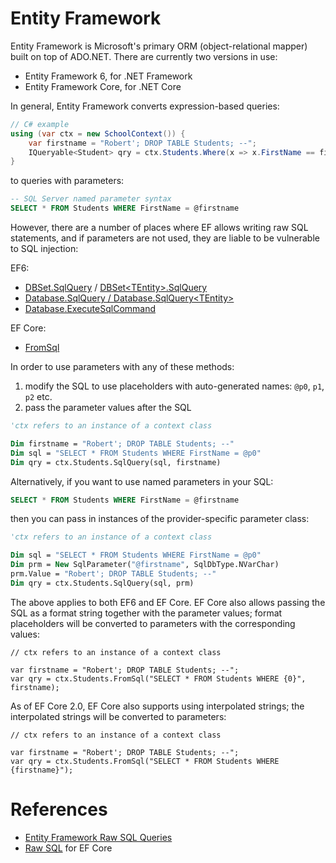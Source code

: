 Entity Framework
===
Entity Framework is Microsoft's primary ORM (object-relational mapper) built on top of ADO.NET. There are currently two versions in use:
* Entity Framework 6, for .NET Framework
* Entity Framework Core, for .NET Core

In general, Entity Framework converts expression-based queries:

```csharp
// C# example
using (var ctx = new SchoolContext()) {
    var firstname = "Robert'; DROP TABLE Students; --";
    IQueryable<Student> qry = ctx.Students.Where(x => x.FirstName == firstname);
}
```

to queries with parameters:

```SQL
-- SQL Server named parameter syntax
SELECT * FROM Students WHERE FirstName = @firstname
```

However, there are a number of places where EF allows writing raw SQL statements, and if parameters are not used, they
are liable to be vulnerable to SQL injection:

EF6:
* [DBSet.SqlQuery](https://msdn.microsoft.com/en-us/library/system.data.entity.dbset.sqlquery(v=vs.113).aspx) / [DBSet\<TEntity>.SqlQuery](https://msdn.microsoft.com/en-us/library/mt136652(v=vs.113).aspx)
* [Database.SqlQuery / Database.SqlQuery\<TEntity>](https://msdn.microsoft.com/en-us/library/system.data.entity.database.sqlquery(v=vs.113).aspx)
* [Database.ExecuteSqlCommand](https://msdn.microsoft.com/en-us/library/system.data.entity.database.executesqlcommand(v=vs.113).aspx)

EF Core:

* [FromSql](https://docs.microsoft.com/en-us/dotnet/api/microsoft.entityframeworkcore.relationalqueryableextensions.fromsql)

In order to use parameters with any of these methods:
1. modify the SQL to use placeholders with auto-generated names: `@p0`, `p1`, `p2` etc.
2. pass the parameter values after the SQL

```vb
'ctx refers to an instance of a context class

Dim firstname = "Robert'; DROP TABLE Students; --"
Dim sql = "SELECT * FROM Students WHERE FirstName = @p0"
Dim qry = ctx.Students.SqlQuery(sql, firstname) 
```

Alternatively, if you want to use named parameters in your SQL:

```sql
SELECT * FROM Students WHERE FirstName = @firstname
```

then you can pass in instances of the provider-specific parameter class:

```vb
'ctx refers to an instance of a context class

Dim sql = "SELECT * FROM Students WHERE FirstName = @p0"
Dim prm = New SqlParameter("@firstname", SqlDbType.NVarChar)
prm.Value = "Robert'; DROP TABLE Students; --"
Dim qry = ctx.Students.SqlQuery(sql, prm) 
```

The above applies to both EF6 and EF Core. EF Core also allows passing the SQL as a format string together with the
parameter values; format placeholders will be converted to parameters with the corresponding values:

```
// ctx refers to an instance of a context class

var firstname = "Robert'; DROP TABLE Students; --";
var qry = ctx.Students.FromSql("SELECT * FROM Students WHERE {0}", firstname);
```

As of EF Core 2.0, EF Core also supports using interpolated strings; the interpolated strings will be converted to
parameters:

```
// ctx refers to an instance of a context class

var firstname = "Robert'; DROP TABLE Students; --";
var qry = ctx.Students.FromSql("SELECT * FROM Students WHERE {firstname}");
```

References
===
* [Entity Framework Raw SQL Queries](https://msdn.microsoft.com/en-us/library/jj592907(v=vs.113).aspx)
* [Raw SQL](https://docs.microsoft.com/en-us/ef/core/querying/raw-sql) for EF Core
